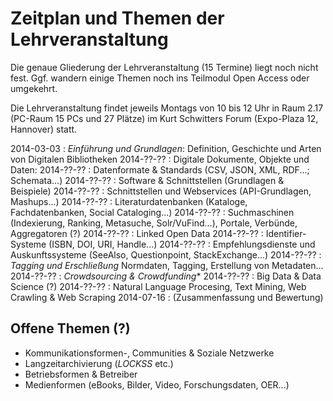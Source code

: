 # Zeitplan und Themen der Lehrveranstaltung

Die genaue Gliederung der Lehrveranstaltung (15 Termine) liegt noch nicht fest.
Ggf. wandern einige Themen noch ins Teilmodul Open Access oder umgekehrt. 

Die Lehrveranstaltung findet jeweils Montags von 10 bis 12 Uhr in Raum 2.17
(PC-Raum 15 PCs und 27 Plätze) im Kurt Schwitters Forum (Expo-Plaza 12,
Hannover) statt.

2014-03-03
  : *Einführung und Grundlagen*:
    Definition, Geschichte und Arten von Digitalen Bibliotheken
2014-??-??
  : Digitale Dokumente, Objekte und Daten:
2014-??-??
  : Datenformate & Standards (CSV, JSON, XML, RDF...; Schemata...)
2014-??-??
  : Software & Schnittstellen (Grundlagen & Beispiele)
2014-??-??
  : Schnittstellen und Webservices (API-Grundlagen, Mashups...)
2014-??-??
  : Literaturdatenbanken (Kataloge, Fachdatenbanken, Social Cataloging...)
2014-??-??
  : Suchmaschinen (Indexierung, Ranking, Metasuche, Solr/VuFind...),
    Portale, Verbünde, Aggregatoren (?)
2014-??-??
  : Linked Open Data
2014-??-??
  : Identifier-Systeme (ISBN, DOI, URI, Handle...)
2014-??-??
  : Empfehlungsdienste und Auskunftssysteme
    (SeeAlso, Questionpoint, StackExchange...)
2014-??-??
  : *Tagging und Erschließung*
    Normdaten, Tagging, Erstellung von Metadaten...
2014-??-??
  : *Crowdsourcing & Crowdfunding**
2014-??-??
  : Big Data & Data Science (?) 
2014-??-??
  : Natural Language Procesing, Text Mining, Web Crawling & Web Scraping
2014-07-16
  : (Zusammenfassung und Bewertung)

## Offene Themen (?)

* Kommunikationsformen-, Communities & Soziale Netzwerke
* Langzeitarchivierung (*LOCKSS* etc.)
* Betriebsformen & Betreiber
* Medienformen (eBooks, Bilder, Video, Forschungsdaten, OER...)

